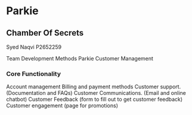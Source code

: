 # Parkie

## Chamber Of Secrets

Syed Naqvi
P2652259

Team Development Methods
Parkie Customer Management

### Core Functionality

Account management
Billing and payment methods
Customer support. (Documentation and FAQs)
Customer Communications. (Email and online chatbot)
Customer Feedback (form to fill out to get customer feedback)
Customer engagement (page for promotions)

